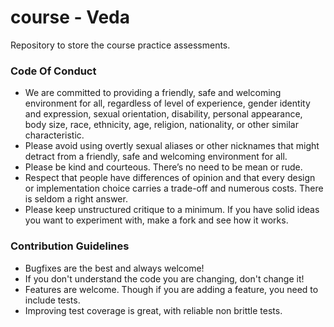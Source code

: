 # course - Veda
Repository to store the course practice assessments. 

### Code Of Conduct
* We are committed to providing a friendly, safe and welcoming environment for all, regardless of level of experience, gender identity and expression, sexual orientation, disability, personal appearance, body size, race, ethnicity, age, religion, nationality, or other similar characteristic.
* Please avoid using overtly sexual aliases or other nicknames that might detract from a friendly, safe and welcoming environment for all.
* Please be kind and courteous. There’s no need to be mean or rude.
* Respect that people have differences of opinion and that every design or implementation choice carries a trade-off and numerous costs. There is seldom a right answer.
* Please keep unstructured critique to a minimum. If you have solid ideas you want to experiment with, make a fork and see how it works.

### Contribution Guidelines
* Bugfixes are the best and always welcome! 
* If you don't understand the code you are changing, don't change it!
* Features are welcome. Though if you are adding a feature, you need to include tests.
* Improving test coverage is great, with reliable non brittle tests.
